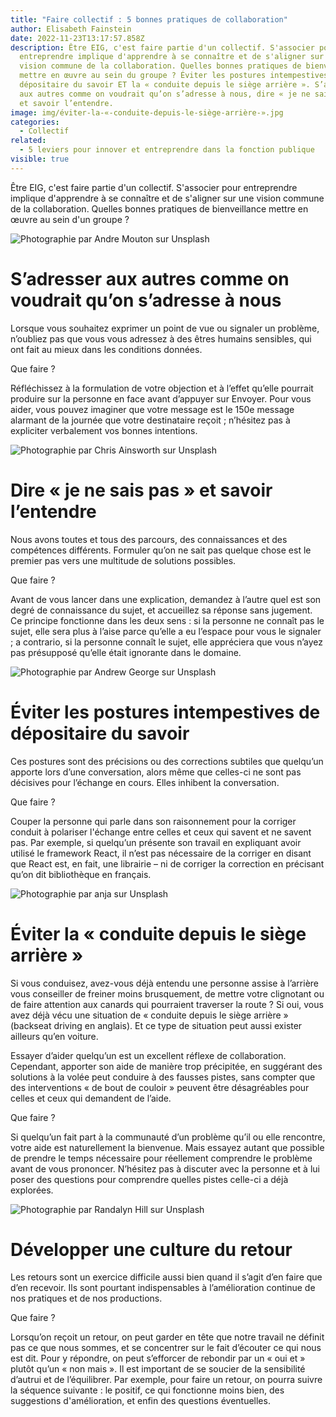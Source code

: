 ```yaml
---
title: "Faire collectif : 5 bonnes pratiques de collaboration"
author: Elisabeth Fainstein
date: 2022-11-23T13:17:57.858Z
description: Être EIG, c'est faire partie d'un collectif. S'associer pour
  entreprendre implique d'apprendre à se connaître et de s'aligner sur une
  vision commune de la collaboration. Quelles bonnes pratiques de bienveillance
  mettre en œuvre au sein du groupe ? Éviter les postures intempestives de
  dépositaire du savoir ET la « conduite depuis le siège arrière ». S’adresser
  aux autres comme on voudrait qu’on s’adresse à nous, dire « je ne sais pas »
  et savoir l’entendre.
image: img/éviter-la-«-conduite-depuis-le-siège-arrière-».jpg
categories:
  - Collectif
related:
  - 5 leviers pour innover et entreprendre dans la fonction publique
visible: true
---
```

Être EIG, c'est faire partie d'un collectif. S'associer pour entreprendre implique d'apprendre à se connaître et de s'aligner sur une vision commune de la collaboration. Quelles bonnes pratiques de bienveillance mettre en œuvre au sein d'un groupe ?

![Photographie par Andre Mouton sur Unsplash](img/s’adresser-aux-autres-comme-on-voudrait-qu’on-s’adresse-à-nous.jpg "Photographie par Andre Mouton sur Unsplash")

# S’adresser aux autres comme on voudrait qu’on s’adresse à nous

Lorsque vous souhaitez exprimer un point de vue ou signaler un problème, n’oubliez pas que vous vous adressez à des êtres humains sensibles, qui ont fait au mieux dans les conditions données.

Que faire ? 

Réfléchissez à la formulation de votre objection et à l’effet qu’elle pourrait produire sur la personne en face avant d’appuyer sur Envoyer. Pour vous aider, vous pouvez imaginer que votre message est le 150e message alarmant de la journée que votre destinataire reçoit ; n’hésitez pas à expliciter verbalement vos bonnes intentions.

![Photographie par Chris Ainsworth sur Unsplash](img/dire-«-je-ne-sais-pas-»-et-savoir-l’entendre.jpg "Photographie par Chris Ainsworth sur Unsplash")

# Dire « je ne sais pas » et savoir l’entendre

Nous avons toutes et tous des parcours, des connaissances et des compétences différents. Formuler qu’on ne sait pas quelque chose est le premier pas vers une multitude de solutions possibles.

Que faire ?

Avant de vous lancer dans une explication, demandez à l’autre quel est son degré de connaissance du sujet, et accueillez sa réponse sans jugement. Ce principe fonctionne dans les deux sens : si la personne ne connaît pas le sujet, elle sera plus à l’aise parce qu’elle a eu l’espace pour vous le signaler ; a contrario, si la personne connaît le sujet, elle appréciera que vous n’ayez pas présupposé qu’elle était ignorante dans le domaine.

![Photographie par Andrew George sur Unsplash](img/éviter-les-postures-intempestives-de-dépositaire-du-savoir-.jpg "Photographie par Andrew George sur Unsplash")

# Éviter les postures intempestives de dépositaire du savoir

Ces postures sont des précisions ou des corrections subtiles que quelqu’un apporte lors d’une conversation, alors même que celles-ci ne sont pas décisives pour l’échange en cours. Elles inhibent la conversation.

Que faire ?

Couper la personne qui parle dans son raisonnement pour la corriger conduit à polariser l'échange entre celles et ceux qui savent et ne savent pas. Par exemple, si quelqu’un présente son travail en expliquant avoir utilisé le framework React, il n’est pas nécessaire de la corriger en disant que React est, en fait, une librairie – ni de corriger la correction en précisant qu’on dit bibliothèque en français.

![Photographie par anja sur Unsplash](img/éviter-la-«-conduite-depuis-le-siège-arrière-».jpg "Photographie par anja sur Unsplash")

# Éviter la « conduite depuis le siège arrière »

Si vous conduisez, avez-vous déjà entendu une personne assise à l’arrière vous conseiller de freiner moins brusquement, de mettre votre clignotant ou de faire attention aux canards qui pourraient traverser la route ? Si oui, vous avez déjà vécu une situation de « conduite depuis le siège arrière » (backseat driving en anglais). Et ce type de situation peut aussi exister ailleurs qu’en voiture.

Essayer d’aider quelqu’un est un excellent réflexe de collaboration. Cependant, apporter son aide de manière trop précipitée, en suggérant des solutions à la volée peut conduire à des fausses pistes, sans compter que des interventions « de bout de couloir » peuvent être désagréables pour celles et ceux qui demandent de l’aide.

Que faire ?

Si quelqu’un fait part à la communauté d’un problème qu’il ou elle rencontre, votre aide est naturellement la bienvenue. Mais essayez autant que possible de prendre le temps nécessaire pour réellement comprendre le problème avant de vous prononcer. N’hésitez pas à discuter avec la personne et à lui poser des questions pour comprendre quelles pistes celle-ci a déjà explorées.

![Photographie par Randalyn Hill sur Unsplash](img/développer-une-culture-du-retour.jpg "Photographie par Randalyn Hill sur Unsplash")

# Développer une culture du retour

Les retours sont un exercice difficile aussi bien quand il s’agit d’en faire que d’en recevoir. Ils sont pourtant indispensables à l’amélioration continue de nos pratiques et de nos productions.

Que faire ?

Lorsqu’on reçoit un retour, on peut garder en tête que notre travail ne définit pas ce que nous sommes, et se concentrer sur le fait d’écouter ce qui nous est dit. Pour y répondre, on peut s’efforcer de rebondir par un « oui et » plutôt qu’un « non mais ». Il est important de se soucier de la sensibilité d’autrui et de l’équilibrer. Par exemple, pour faire un retour, on pourra suivre la séquence suivante : le positif, ce qui fonctionne moins bien, des suggestions d'amélioration, et enfin des questions éventuelles.